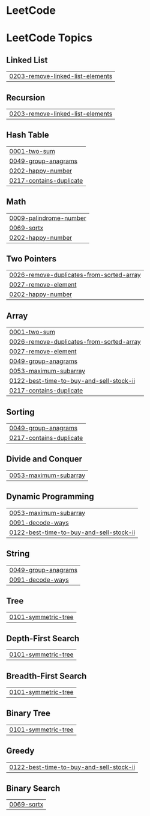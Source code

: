 # LeetCode
<!---LeetCode Topics Start-->
# LeetCode Topics
## Linked List
|  |
| ------- |
| [0203-remove-linked-list-elements](https://github.com/atharvarale10/LeetCode/tree/master/0203-remove-linked-list-elements) |
## Recursion
|  |
| ------- |
| [0203-remove-linked-list-elements](https://github.com/atharvarale10/LeetCode/tree/master/0203-remove-linked-list-elements) |
## Hash Table
|  |
| ------- |
| [0001-two-sum](https://github.com/atharvarale10/LeetCode/tree/master/0001-two-sum) |
| [0049-group-anagrams](https://github.com/atharvarale10/LeetCode/tree/master/0049-group-anagrams) |
| [0202-happy-number](https://github.com/atharvarale10/LeetCode/tree/master/0202-happy-number) |
| [0217-contains-duplicate](https://github.com/atharvarale10/LeetCode/tree/master/0217-contains-duplicate) |
## Math
|  |
| ------- |
| [0009-palindrome-number](https://github.com/atharvarale10/LeetCode/tree/master/0009-palindrome-number) |
| [0069-sqrtx](https://github.com/atharvarale10/LeetCode/tree/master/0069-sqrtx) |
| [0202-happy-number](https://github.com/atharvarale10/LeetCode/tree/master/0202-happy-number) |
## Two Pointers
|  |
| ------- |
| [0026-remove-duplicates-from-sorted-array](https://github.com/atharvarale10/LeetCode/tree/master/0026-remove-duplicates-from-sorted-array) |
| [0027-remove-element](https://github.com/atharvarale10/LeetCode/tree/master/0027-remove-element) |
| [0202-happy-number](https://github.com/atharvarale10/LeetCode/tree/master/0202-happy-number) |
## Array
|  |
| ------- |
| [0001-two-sum](https://github.com/atharvarale10/LeetCode/tree/master/0001-two-sum) |
| [0026-remove-duplicates-from-sorted-array](https://github.com/atharvarale10/LeetCode/tree/master/0026-remove-duplicates-from-sorted-array) |
| [0027-remove-element](https://github.com/atharvarale10/LeetCode/tree/master/0027-remove-element) |
| [0049-group-anagrams](https://github.com/atharvarale10/LeetCode/tree/master/0049-group-anagrams) |
| [0053-maximum-subarray](https://github.com/atharvarale10/LeetCode/tree/master/0053-maximum-subarray) |
| [0122-best-time-to-buy-and-sell-stock-ii](https://github.com/atharvarale10/LeetCode/tree/master/0122-best-time-to-buy-and-sell-stock-ii) |
| [0217-contains-duplicate](https://github.com/atharvarale10/LeetCode/tree/master/0217-contains-duplicate) |
## Sorting
|  |
| ------- |
| [0049-group-anagrams](https://github.com/atharvarale10/LeetCode/tree/master/0049-group-anagrams) |
| [0217-contains-duplicate](https://github.com/atharvarale10/LeetCode/tree/master/0217-contains-duplicate) |
## Divide and Conquer
|  |
| ------- |
| [0053-maximum-subarray](https://github.com/atharvarale10/LeetCode/tree/master/0053-maximum-subarray) |
## Dynamic Programming
|  |
| ------- |
| [0053-maximum-subarray](https://github.com/atharvarale10/LeetCode/tree/master/0053-maximum-subarray) |
| [0091-decode-ways](https://github.com/atharvarale10/LeetCode/tree/master/0091-decode-ways) |
| [0122-best-time-to-buy-and-sell-stock-ii](https://github.com/atharvarale10/LeetCode/tree/master/0122-best-time-to-buy-and-sell-stock-ii) |
## String
|  |
| ------- |
| [0049-group-anagrams](https://github.com/atharvarale10/LeetCode/tree/master/0049-group-anagrams) |
| [0091-decode-ways](https://github.com/atharvarale10/LeetCode/tree/master/0091-decode-ways) |
## Tree
|  |
| ------- |
| [0101-symmetric-tree](https://github.com/atharvarale10/LeetCode/tree/master/0101-symmetric-tree) |
## Depth-First Search
|  |
| ------- |
| [0101-symmetric-tree](https://github.com/atharvarale10/LeetCode/tree/master/0101-symmetric-tree) |
## Breadth-First Search
|  |
| ------- |
| [0101-symmetric-tree](https://github.com/atharvarale10/LeetCode/tree/master/0101-symmetric-tree) |
## Binary Tree
|  |
| ------- |
| [0101-symmetric-tree](https://github.com/atharvarale10/LeetCode/tree/master/0101-symmetric-tree) |
## Greedy
|  |
| ------- |
| [0122-best-time-to-buy-and-sell-stock-ii](https://github.com/atharvarale10/LeetCode/tree/master/0122-best-time-to-buy-and-sell-stock-ii) |
## Binary Search
|  |
| ------- |
| [0069-sqrtx](https://github.com/atharvarale10/LeetCode/tree/master/0069-sqrtx) |
<!---LeetCode Topics End-->